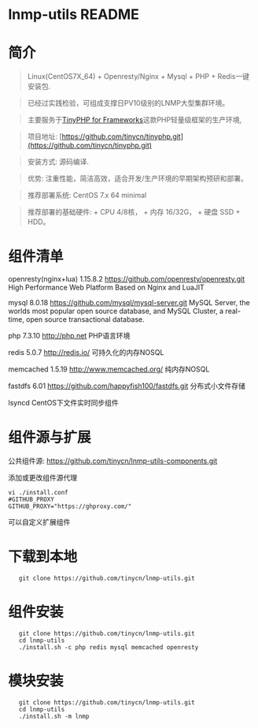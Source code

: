 lnmp-utils README
============

简介
============
>  Linux(CentOS7X_64) + Openresty/Nginx + Mysql + PHP + Redis一键安装包.

>  已经过实践检验，可组成支撑日PV10级别的LNMP大型集群环境。
  
>  主要服务于[TinyPHP for Frameworks](https://github.com/tinycn/tinyphp.git)这款PHP轻量级框架的生产环境,
  
> 项目地址: [https://github.com/tinycn/tinyphp.git](https://github.com/tinycn/tinyphp.git)

>  安装方式: 源码编译.

>  优势: 注重性能，简洁高效，适合开发/生产环境的早期架构预研和部署。

>  推荐部署系统: CentOS 7.x 64 minimal

>  推荐部署的基础硬件:
    + CPU 4/8核，
    + 内存 16/32G，
    + 硬盘 SSD + HDD。

组件清单
=======

   openresty(nginx+lua) 1.15.8.2 https://github.com/openresty/openresty.git
       High Performance Web Platform Based on Nginx and LuaJIT

   mysql                8.0.18 https://github.com/mysql/mysql-server.git
       MySQL Server, the worlds most popular open source database, and MySQL Cluster, a real-time, open source transactional database.

   php                  7.3.10 http://php.net
       PHP语言环境

   redis                5.0.7 http://redis.io/
       可持久化的内存NOSQL

   memcached            1.5.19 http://www.memcached.org/
       纯内存NOSQL

   fastdfs              6.01 https://github.com/happyfish100/fastdfs.git
       分布式小文件存储

   lsyncd
       CentOS下文件实时同步组件



组件源与扩展
=======
公共组件源:  https://github.com/tinycn/lnmp-utils-components.git

添加或更改组件源代理

```shell
vi ./install.conf
#GITHUB_PROXY
GITHUB_PROXY="https://ghproxy.com/"
```
可以自定义扩展组件


下载到本地
=======
```shell
   git clone https://github.com/tinycn/lnmp-utils.git
```

组件安装
=======
```shell
   git clone https://github.com/tinycn/lnmp-utils.git
   cd lnmp-utils
   ./install.sh -c php redis mysql memcached openresty
```

模块安装
=======
```shell
   git clone https://github.com/tinycn/lnmp-utils.git
   cd lnmp-utils
   ./install.sh -m lnmp
```